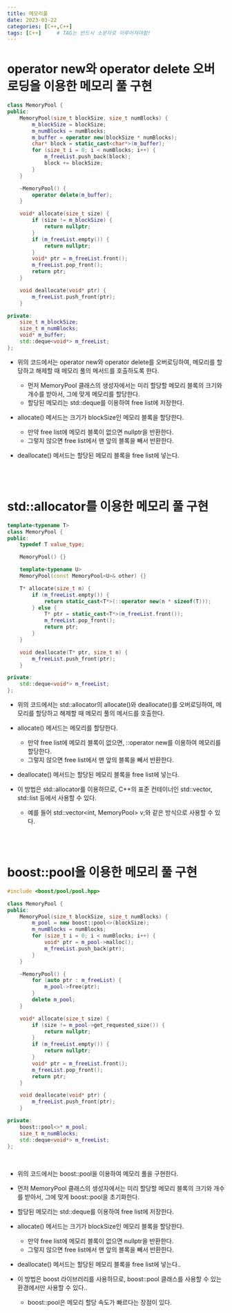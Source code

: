 ```yaml
---
title: 메모리풀
date: 2023-03-22
categories: [C++,C++]
tags: [C++]		# TAG는 반드시 소문자로 이루어져야함!
---
```



operator new와 operator delete 오버로딩을 이용한 메모리 풀 구현
============

```c++
class MemoryPool {
public:
    MemoryPool(size_t blockSize, size_t numBlocks) {
        m_blockSize = blockSize;
        m_numBlocks = numBlocks;
        m_buffer = operator new(blockSize * numBlocks);
        char* block = static_cast<char*>(m_buffer);
        for (size_t i = 0; i < numBlocks; i++) {
            m_freeList.push_back(block);
            block += blockSize;
        }
    }

    ~MemoryPool() {
        operator delete(m_buffer);
    }

    void* allocate(size_t size) {
        if (size != m_blockSize) {
            return nullptr;
        }
        if (m_freeList.empty()) {
            return nullptr;
        }
        void* ptr = m_freeList.front();
        m_freeList.pop_front();
        return ptr;
    }

    void deallocate(void* ptr) {
        m_freeList.push_front(ptr);
    }

private:
    size_t m_blockSize;
    size_t m_numBlocks;
    void* m_buffer;
    std::deque<void*> m_freeList;
};
```


* 위의 코드에서는 operator new와 operator delete를 오버로딩하여, 메모리를 할당하고 해제할 때 메모리 풀의 메서드를 호출하도록 한다.
  * 먼저 MemoryPool 클래스의 생성자에서는 미리 할당할 메모리 블록의 크기와 개수를 받아서, 그에 맞게 메모리를 할당한다.
  * 할당된 메모리는 std::deque를 이용하여 free list에 저장한다.

* allocate() 메서드는 크기가 blockSize인 메모리 블록을 할당한다.
  * 만약 free list에 메모리 블록이 없으면 nullptr을 반환한다.
  * 그렇지 않으면 free list에서 맨 앞의 블록을 빼서 반환한다.

* deallocate() 메서드는 할당된 메모리 블록을 free list에 넣는다.

<br><br>

std::allocator를 이용한 메모리 풀 구현
=================================

```c++
template<typename T>
class MemoryPool {
public:
    typedef T value_type;

    MemoryPool() {}

    template<typename U>
    MemoryPool(const MemoryPool<U>& other) {}

    T* allocate(size_t n) {
        if (m_freeList.empty()) {
            return static_cast<T*>(::operator new(n * sizeof(T)));
        } else {
            T* ptr = static_cast<T*>(m_freeList.front());
            m_freeList.pop_front();
            return ptr;
        }
    }

    void deallocate(T* ptr, size_t n) {
        m_freeList.push_front(ptr);
    }

private:
    std::deque<void*> m_freeList;
};
```

* 위의 코드에서는 std::allocator의 allocate()와 deallocate()를 오버로딩하여, 메모리를 할당하고 해제할 때 메모리 풀의 메서드를 호출한다.

* allocate() 메서드는 메모리를 할당한다.
  * 만약 free list에 메모리 블록이 없으면, ::operator new를 이용하여 메모리를 할당한다.
  * 그렇지 않으면 free list에서 맨 앞의 블록을 빼서 반환한다.

* deallocate() 메서드는 할당된 메모리 블록을 free list에 넣는다.

* 이 방법은 std::allocator를 이용하므로, C++의 표준 컨테이너인 std::vector, std::list 등에서 사용할 수 있다.
  * 예를 들어 std::vector\<int, MemoryPool<int>\> v;와 같은 방식으로 사용할 수 있다.

<br><br>

boost::pool을 이용한 메모리 풀 구현
===========================

```C++
#include <boost/pool/pool.hpp>

class MemoryPool {
public:
    MemoryPool(size_t blockSize, size_t numBlocks) {
        m_pool = new boost::pool<>(blockSize);
        m_numBlocks = numBlocks;
        for (size_t i = 0; i < numBlocks; i++) {
            void* ptr = m_pool->malloc();
            m_freeList.push_back(ptr);
        }
    }

    ~MemoryPool() {
        for (auto ptr : m_freeList) {
            m_pool->free(ptr);
        }
        delete m_pool;
    }

    void* allocate(size_t size) {
        if (size != m_pool->get_requested_size()) {
            return nullptr;
        }
        if (m_freeList.empty()) {
            return nullptr;
        }
        void* ptr = m_freeList.front();
        m_freeList.pop_front();
        return ptr;
    }

    void deallocate(void* ptr) {
        m_freeList.push_front(ptr);
    }

private:
    boost::pool<>* m_pool;
    size_t m_numBlocks;
    std::deque<void*> m_freeList;
};
```

<br>

* 위의 코드에서는 boost::pool을 이용하여 메모리 풀을 구현한다.
* 먼저 MemoryPool 클래스의 생성자에서는 미리 할당할 메모리 블록의 크기와 개수를 받아서, 그에 맞게 boost::pool을 초기화한다.
* 할당된 메모리는 std::deque를 이용하여 free list에 저장한다.

* allocate() 메서드는 크기가 blockSize인 메모리 블록을 할당한다.
  * 만약 free list에 메모리 블록이 없으면 nullptr을 반환한다.
  * 그렇지 않으면 free list에서 맨 앞의 블록을 빼서 반환한다.

* deallocate() 메서드는 할당된 메모리 블록을 free list에 넣는다..

* 이 방법은 boost 라이브러리를 사용하므로, boost::pool 클래스를 사용할 수 있는 환경에서만 사용할 수 있다..
  * boost::pool은 메모리 할당 속도가 빠르다는 장점이 있다.